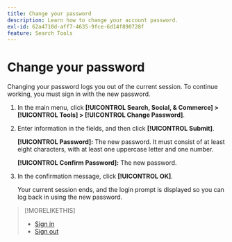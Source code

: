 ```yaml
---
title: Change your password
description: Learn how to change your account password.
exl-id: 62a4710d-aff7-4635-9fce-6d14f890728f
feature: Search Tools
---
```

# Change your password

Changing your password logs you out of the current session. To continue working, you must sign in with the new password.

1. In the main menu, click **[!UICONTROL Search, Social, & Commerce] > [!UICONTROL Tools] > [!UICONTROL Change Password]**.

1. Enter information in the fields, and then click **[!UICONTROL Submit]**.

   **[!UICONTROL Password]:** The new password. It must consist of at least eight characters, with at least one uppercase letter and one number.
   
   **[!UICONTROL Confirm Password]:** The new password.

1. In the confirmation message, click **[!UICONTROL OK]**.

   Your current session ends, and the login prompt is displayed so you can log back in using the new password.

>[!MORELIKETHIS]
>
>* [Sign in](/help/search-social-commerce/getting-started/sign-in.md)
>* [Sign out](/help/search-social-commerce/getting-started/sign-out.md)
